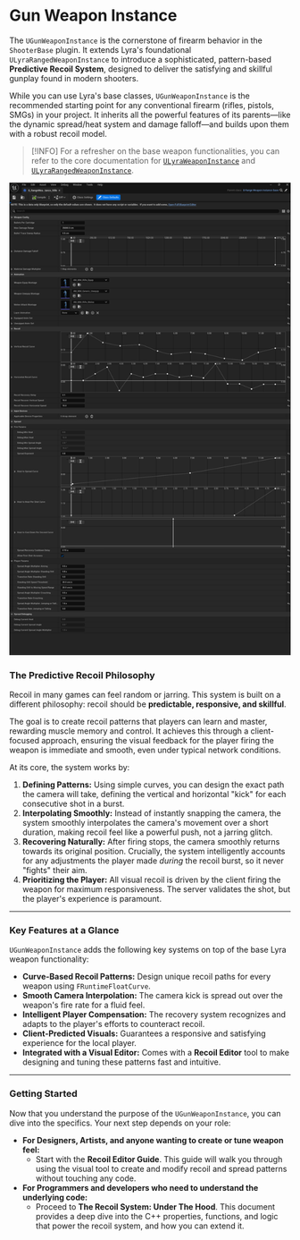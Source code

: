 # Gun Weapon Instance

The `UGunWeaponInstance` is the cornerstone of firearm behavior in the `ShooterBase` plugin. It extends Lyra's foundational `ULyraRangedWeaponInstance` to introduce a sophisticated, pattern-based **Predictive Recoil System**, designed to deliver the satisfying and skillful gunplay found in modern shooters.

While you can use Lyra's base classes, `UGunWeaponInstance` is the recommended starting point for any conventional firearm (rifles, pistols, SMGs) in your project. It inherits all the powerful features of its parents—like the dynamic spread/heat system and damage falloff—and builds upon them with a robust recoil model.

> [!INFO]
> For a refresher on the base weapon functionalities, you can refer to the core documentation for [`ULyraWeaponInstance`](../../../../base-lyra-modified/weapons/weapon-instance.md) and [`ULyraRangedWeaponInstance`](../../../../base-lyra-modified/weapons/range-weapon-instance.md).

<img src=".gitbook/assets/image (4) (1).png" alt="" title="Rifle Gun Instance">

### The Predictive Recoil Philosophy

Recoil in many games can feel random or jarring. This system is built on a different philosophy: recoil should be **predictable, responsive, and skillful**.

The goal is to create recoil patterns that players can learn and master, rewarding muscle memory and control. It achieves this through a client-focused approach, ensuring the visual feedback for the player firing the weapon is immediate and smooth, even under typical network conditions.

At its core, the system works by:

1. **Defining Patterns:** Using simple curves, you can design the exact path the camera will take, defining the vertical and horizontal "kick" for each consecutive shot in a burst.
2. **Interpolating Smoothly:** Instead of instantly snapping the camera, the system smoothly interpolates the camera's movement over a short duration, making recoil feel like a powerful push, not a jarring glitch.
3. **Recovering Naturally:** After firing stops, the camera smoothly returns towards its original position. Crucially, the system intelligently accounts for any adjustments the player made _during_ the recoil burst, so it never "fights" their aim.
4. **Prioritizing the Player:** All visual recoil is driven by the client firing the weapon for maximum responsiveness. The server validates the shot, but the player's experience is paramount.

***

### Key Features at a Glance

`UGunWeaponInstance` adds the following key systems on top of the base Lyra weapon functionality:

* **Curve-Based Recoil Patterns:** Design unique recoil paths for every weapon using `FRuntimeFloatCurve`.
* **Smooth Camera Interpolation:** The camera kick is spread out over the weapon's fire rate for a fluid feel.
* **Intelligent Player Compensation:** The recovery system recognizes and adapts to the player's efforts to counteract recoil.
* **Client-Predicted Visuals:** Guarantees a responsive and satisfying experience for the local player.
* **Integrated with a Visual Editor:** Comes with a **Recoil Editor** tool to make designing and tuning these patterns fast and intuitive.

***

### Getting Started

Now that you understand the purpose of the `UGunWeaponInstance`, you can dive into the specifics. Your next step depends on your role:

* **For Designers, Artists, and anyone wanting to create or tune weapon feel:**
  * Start with the **Recoil Editor Guide**. This guide will walk you through using the visual tool to create and modify recoil and spread patterns without touching any code.
* **For Programmers and developers who need to understand the underlying code:**
  * Proceed to **The Recoil System: Under The Hood**. This document provides a deep dive into the C++ properties, functions, and logic that power the recoil system, and how you can extend it.
